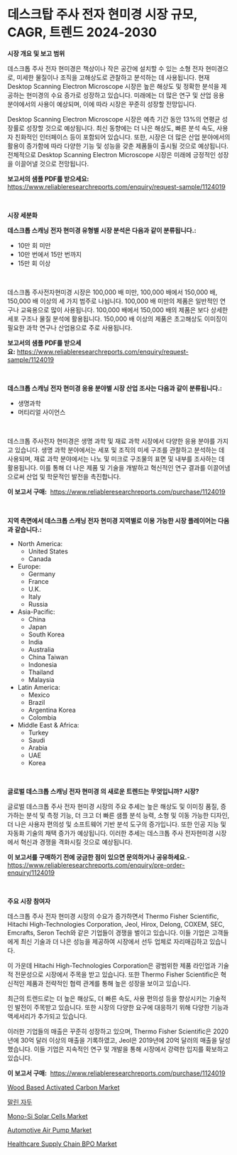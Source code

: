 <p><h1>데스크탑 주사 전자 현미경 시장 규모, CAGR, 트렌드 2024-2030</h1></p><p><strong>시장 개요 및 보고 범위</strong></p>
<p><p>데스크톱 주사 전자 현미경은 책상이나 작은 공간에 설치할 수 있는 소형 전자 현미경으로, 미세한 물질이나 조직을 고해상도로 관찰하고 분석하는 데 사용됩니다. 현재 Desktop Scanning Electron Microscope 시장은 높은 해상도 및 정확한 분석을 제공하는 현미경의 수요 증가로 성장하고 있습니다. 미래에는 더 많은 연구 및 산업 응용 분야에서의 사용이 예상되며, 이에 따라 시장은 꾸준히 성장할 전망입니다.</p><p>Desktop Scanning Electron Microscope 시장은 예측 기간 동안 13%의 연평균 성장률로 성장할 것으로 예상됩니다. 최신 동향에는 더 나은 해상도, 빠른 분석 속도, 사용자 친화적인 인터페이스 등이 포함되어 있습니다. 또한, 시장은 더 많은 산업 분야에서의 활용이 증가함에 따라 다양한 기능 및 성능을 갖춘 제품들이 출시될 것으로 예상됩니다. 전체적으로 Desktop Scanning Electron Microscope 시장은 미래에 긍정적인 성장을 이끌어낼 것으로 전망됩니다.</p></p>
<p><strong>보고서의 샘플 PDF를 받으세요:</strong> <a href="https://www.reliableresearchreports.com/enquiry/request-sample/1124019">https://www.reliableresearchreports.com/enquiry/request-sample/1124019</a></p>
<p>&nbsp;</p>
<p><strong>시장 세분화</strong></p>
<p><strong>데스크톱 스캐닝 전자 현미경 유형별 시장 분석은 다음과 같이 분류됩니다.:</strong></p>
<p><ul><li>10만 회 미만</li><li>10만 번에서 15만 번까지</li><li>15만 회 이상</li></ul></p>
<p>&nbsp;</p>
<p><p>데스크톱 주사전자현미경 시장은 100,000 배 미만, 100,000 배에서 150,000 배, 150,000 배 이상의 세 가지 범주로 나뉩니다. 100,000 배 미만의 제품은 일반적인 연구나 교육용으로 많이 사용됩니다. 100,000 배에서 150,000 배의 제품은 보다 상세한 세포 구조나 물질 분석에 활용됩니다. 150,000 배 이상의 제품은 초고해상도 이미징이 필요한 과학 연구나 산업용으로 주로 사용됩니다.</p></p>
<p><strong>보고서의 샘플 PDF를 받으세요:</strong>&nbsp;<a href="https://www.reliableresearchreports.com/enquiry/request-sample/1124019">https://www.reliableresearchreports.com/enquiry/request-sample/1124019</a></p>
<p>&nbsp;</p>
<p><strong> 데스크톱 스캐닝 전자 현미경 응용 분야별 시장 산업 조사는 다음과 같이 분류됩니다.:</strong></p>
<p><ul><li>생명과학</li><li>머티리얼 사이언스</li></ul></p>
<p>&nbsp;</p>
<p><p>데스크톱 주사전자 현미경은 생명 과학 및 재료 과학 시장에서 다양한 응용 분야를 가지고 있습니다. 생명 과학 분야에서는 세포 및 조직의 미세 구조를 관찰하고 분석하는 데 사용되며, 재료 과학 분야에서는 나노 및 미크로 구조물의 표면 및 내부를 조사하는 데 활용됩니다. 이를 통해 더 나은 제품 및 기술을 개발하고 혁신적인 연구 결과를 이끌어냄으로써 산업 및 학문적인 발전을 촉진합니다.</p></p>
<p><strong>이 보고서 구매:</strong>&nbsp; <a href="https://www.reliableresearchreports.com/purchase/1124019">https://www.reliableresearchreports.com/purchase/1124019</a></p>
<p>&nbsp;</p>
<p><strong>지역 측면에서 데스크톱 스캐닝 전자 현미경 지역별로 이용 가능한 시장 플레이어는 다음과 같습니다.:</strong></p>
<p><ul>
    <li>
        North America:
        <ul>
            <li>United States</li>
            <li>Canada</li>
        </ul>
    </li>
    <li>
        Europe:
        <ul>
            <li>Germany</li>
            <li>France</li>
            <li>U.K.</li>
            <li>Italy</li>
            <li>Russia</li>
        </ul>
    </li>
    <li>
        Asia-Pacific:
        <ul>
            <li>China</li>
            <li>Japan</li>
            <li>South Korea</li>
            <li>India</li>
            <li>Australia</li>
            <li>China Taiwan</li>
            <li>Indonesia</li>
            <li>Thailand</li>
            <li>Malaysia</li>
        </ul>
    </li>
    <li>
        Latin America:
        <ul>
            <li>Mexico</li>
            <li>Brazil</li>
            <li>Argentina Korea</li>
            <li>Colombia</li>
        </ul>
    </li>
    <li>
        Middle East & Africa:
        <ul>
            <li>Turkey</li>
            <li>Saudi</li>
            <li>Arabia</li>
            <li>UAE</li>
            <li>Korea</li>
        </ul>
    </li>
    </ul></p>
<p>&nbsp;</p>
<p><strong>글로벌 데스크톱 스캐닝 전자 현미경 의 새로운 트렌드는 무엇입니까? 시장?</strong></p>
<p><p>글로벌 데스크톱 주사 전자 현미경 시장의 주요 추세는 높은 해상도 및 이미징 품질, 증가하는 분석 및 측정 기능, 더 크고 더 빠른 샘플 분석 능력, 소형 및 이동 가능한 디자인, 더 나은 사용자 편의성 및 소프트웨어 기반 분석 도구의 증가입니다. 또한 인공 지능 및 자동화 기술의 채택 증가가 예상됩니다. 이러한 추세는 데스크톱 주사 전자현미경 시장에서 혁신과 경쟁을 격화시킬 것으로 예상됩니다.</p></p>
<p><strong>이 보고서를 구매하기 전에 궁금한 점이 있으면 문의하거나 공유하세요.</strong>- <a href="https://www.reliableresearchreports.com/enquiry/pre-order-enquiry/1124019">https://www.reliableresearchreports.com/enquiry/pre-order-enquiry/1124019</a></p>
<p>&nbsp;</p>
<p><strong>주요 시장 참여자</strong></p>
<p><p>데스크톱 주사 전자 현미경 시장의 수요가 증가하면서 Thermo Fisher Scientific, Hitachi High-Technologies Corporation, Jeol, Hirox, Delong, COXEM, SEC, Emcrafts, Seron Tech와 같은 기업들이 경쟁을 벌이고 있습니다. 이들 기업은 고객들에게 최신 기술과 더 나은 성능을 제공하여 시장에서 선두 업체로 자리매김하고 있습니다.</p><p>이 가운데 Hitachi High-Technologies Corporation은 광범위한 제품 라인업과 기술적 전문성으로 시장에서 주목을 받고 있습니다. 또한 Thermo Fisher Scientific은 혁신적인 제품과 전략적인 협력 관계를 통해 높은 성장을 보이고 있습니다.</p><p>최근의 트렌드로는 더 높은 해상도, 더 빠른 속도, 사용 편의성 등을 향상시키는 기술적인 발전이 주목받고 있습니다. 또한 시장의 다양한 요구에 대응하기 위해 다양한 기능과 액세서리가 추가되고 있습니다.</p><p>이러한 기업들의 매출은 꾸준히 성장하고 있으며, Thermo Fisher Scientific은 2020년에 30억 달러 이상의 매출을 기록하였고, Jeol은 2019년에 20억 달러의 매출을 달성했습니다. 이들 기업은 지속적인 연구 및 개발을 통해 시장에서 강력한 입지를 확보하고 있습니다.</p></p>
<p><strong>이 보고서 구매:</strong>&nbsp;&nbsp;<a href="https://www.reliableresearchreports.com/purchase/1124019">https://www.reliableresearchreports.com/purchase/1124019</a></p>
<p><p><a href="https://github.com/CliffMedina6/Market-Research-Report-List-3/blob/main/wood-based-activated-carbon-market.md">Wood Based Activated Carbon Market</a></p><p><a href="https://github.com/vsr06p4p49/Market-Research-Report-List-1/blob/main/4971445189871.md">말린 자두</a></p><p><a href="https://simplistic-meeting-7ee.notion.site/Mono-Si-Solar-Cells-Market-Size-Evaluating-its-Market-Trends-Growth-and-Projections-2024-2031-54e199bd63de4293bf10a9ddfce73172">Mono-Si Solar Cells Market</a></p><p><a href="https://issuu.com/reportprime-2/docs/automotive-air-pump-market-size-2030.pptx">Automotive Air Pump Market</a></p><p><a href="https://eight-handstand-8fb.notion.site/Healthcare-Supply-Chain-BPO-Market-A-Comprehensive-Report-of-its-Market-Share-Growth-Trends-2024--f3512729771948798fe286641f72c140">Healthcare Supply Chain BPO Market</a></p></p>
